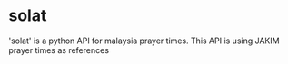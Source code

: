 # solat

'solat' is a python API for malaysia prayer times. This API is using JAKIM prayer times as references

